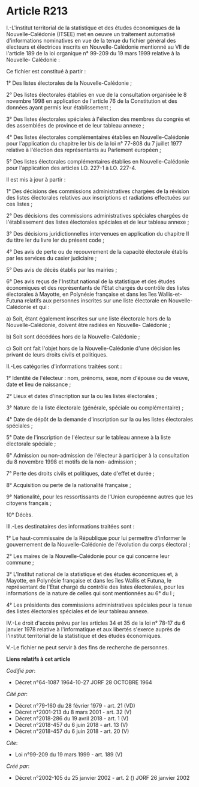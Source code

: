 # Article R213

I.-L'institut territorial de la statistique et des études économiques de la Nouvelle-Calédonie (ITSEE) met en oeuvre un
traitement automatisé d'informations nominatives en vue de la tenue du fichier général des électeurs et électrices inscrits
en Nouvelle-Calédonie mentionné au VII de l'article 189 de la loi organique n° 99-209 du 19 mars 1999 relative à la Nouvelle-
Calédonie : 

Ce fichier est constitué à partir : 

1° Des listes électorales de la Nouvelle-Calédonie ; 

2° Des listes électorales établies en vue de la consultation organisée le 8 novembre 1998 en application de l'article 76 de
la Constitution et des données ayant permis leur établissement ; 

3° Des listes électorales spéciales à l'élection des membres du congrès et des assemblées de province et de leur tableau
annexe ; 

4° Des listes électorales complémentaires établies en Nouvelle-Calédonie pour l'application du chapitre Ier bis de la loi n°
77-808 du 7 juillet 1977 relative à l'élection des représentants au Parlement européen ; 

5° Des listes électorales complémentaires établies en Nouvelle-Calédonie pour l'application des articles LO. 227-1 à LO.
227-4. 

Il est mis à jour à partir : 

1° Des décisions des commissions administratives chargées de la révision des listes électorales relatives aux inscriptions et
radiations effectuées sur ces listes ; 

2° Des décisions des commissions administratives spéciales chargées de l'établissement des listes électorales spéciales et de
leur tableau annexe ; 

3° Des décisions juridictionnelles intervenues en application du chapitre II du titre Ier du livre Ier du présent code ; 

4° Des avis de perte ou de recouvrement de la capacité électorale établis par les services du casier judiciaire ; 

5° Des avis de décès établis par les mairies ; 

6° Des avis reçus de l'Institut national de la statistique et des études économiques et des représentants de l'Etat chargés
du contrôle des listes électorales à Mayotte, en Polynésie française et dans les îles Wallis-et-Futuna relatifs aux personnes
inscrites sur une liste électorale en Nouvelle-Calédonie et qui : 

a) Soit, étant également inscrites sur une liste électorale hors de la Nouvelle-Calédonie, doivent être radiées en Nouvelle-
Calédonie ; 

b) Soit sont décédées hors de la Nouvelle-Calédonie ; 

c) Soit ont fait l'objet hors de la Nouvelle-Calédonie d'une décision les privant de leurs droits civils et politiques. 

II.-Les catégories d'informations traitées sont : 

1° Identité de l'électeur : nom, prénoms, sexe, nom d'épouse ou de veuve, date et lieu de naissance ; 

2° Lieux et dates d'inscription sur la ou les listes électorales ; 

3° Nature de la liste électorale (générale, spéciale ou complémentaire) ; 

4° Date de dépôt de la demande d'inscription sur la ou les listes électorales spéciales ; 

5° Date de l'inscription de l'électeur sur le tableau annexe à la liste électorale spéciale ; 

6° Admission ou non-admission de l'électeur à participer à la consultation du 8 novembre 1998 et motifs de la non-
admission ; 

7° Perte des droits civils et politiques, date d'effet et durée ; 

8° Acquisition ou perte de la nationalité française ; 

9° Nationalité, pour les ressortissants de l'Union européenne autres que les citoyens français ; 

10° Décès. 

III.-Les destinataires des informations traitées sont : 

1° Le haut-commissaire de la République pour lui permettre d'informer le gouvernement de la Nouvelle-Calédonie de l'évolution
du corps électoral ; 

2° Les maires de la Nouvelle-Calédonie pour ce qui concerne leur commune ; 

3° L'Institut national de la statistique et des études économiques et, à Mayotte, en Polynésie française et dans les îles
Wallis et Futuna, le représentant de l'Etat chargé du contrôle des listes électorales, pour les informations de la nature de
celles qui sont mentionnées au 6° du I ; 

4° Les présidents des commissions administratives spéciales pour la tenue des listes électorales spéciales et de leur tableau
annexe. 

IV.-Le droit d'accès prévu par les articles 34 et 35 de la loi n° 78-17 du 6 janvier 1978 relative à l'informatique et aux
libertés s'exerce auprès de l'institut territorial de la statistique et des études économiques. 

V.-Le fichier ne peut servir à des fins de recherche de personnes.

**Liens relatifs à cet article**

_Codifié par_:

  - Décret n°64-1087 1964-10-27 JORF 28 OCTOBRE 1964

_Cité par_:

  - Décret n°79-160 du 28 février 1979 - art. 21 (VD)
  - Décret n°2001-213 du 8 mars 2001 - art. 32 (V)
  - Décret n°2018-286 du 19 avril 2018 - art. 1 (V)
  - Décret n°2018-457 du 6 juin 2018 - art. 13 (V)
  - Décret n°2018-457 du 6 juin 2018 - art. 20 (V)

_Cite_:

  - Loi n°99-209 du 19 mars 1999 - art. 189 (V)

_Créé par_:

  - Décret n°2002-105 du 25 janvier 2002 - art. 2 () JORF 26 janvier 2002
